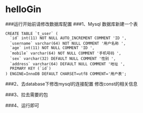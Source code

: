 # helloGin
###运行开始前请修改数据库配置
###1、Mysql 数据库新建一个表
```
CREATE TABLE `t_user` (
  `id` int(11) NOT NULL AUTO_INCREMENT COMMENT 'ID ',
  `username` varchar(64) NOT NULL COMMENT '用户名称 ',
  `age` int(11) NOT NULL COMMENT 'ID ',
  `mobile` varchar(64) NOT NULL COMMENT '手机号码 ',
  `sex` varchar(32) DEFAULT NULL COMMENT '性别 ',
  `address` varchar(64) DEFAULT NULL COMMENT '地址 ',
  PRIMARY KEY (`id`)
) ENGINE=InnoDB DEFAULT CHARSET=utf8 COMMENT='用户表';
```
###2、去database下修改mysql的连接配置
修改const的相关信息

###3、拉去需要的包

###4、运行即可
